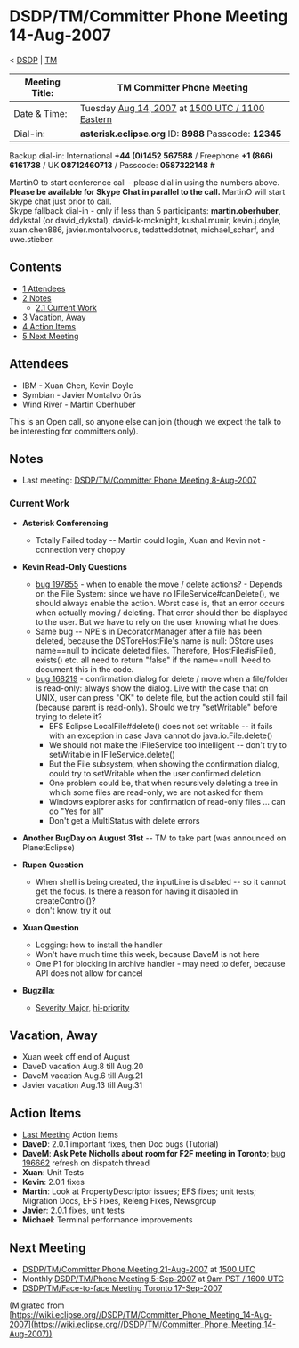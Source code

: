 

DSDP/TM/Committer Phone Meeting 14-Aug-2007
===========================================

< [DSDP](/DSDP "DSDP")‎ | [TM](/DSDP/TM "DSDP/TM")

| Meeting Title: | **TM Committer Phone Meeting** |
| --- | --- |
| Date & Time: | Tuesday [Aug 14, 2007](/index.php?title=Aug_14,_2007&action=edit&redlink=1 "Aug 14, 2007 (page does not exist)") at [1500 UTC / 1100 Eastern](http://www.timeanddate.com/worldclock/meetingdetails.html?year=2007&month=8&day=14&hour=15&min=00&sec=0&p1=224&p2=159&p3=250&p4=136&p5=223&iv=1800) |
| Dial-in: | **asterisk.eclipse.org** ID: **8988** Passcode: **12345** |

Backup dial-in: International **+44 (0)1452 567588** / Freephone **+1 (866) 6161738** / UK **08712460713** / Passcode: **0587322148 #**

MartinO to start conference call - please dial in using the numbers above.  
**Please be available for Skype Chat in parallel to the call.** MartinO will start Skype chat just prior to call.  
Skype fallback dial-in - only if less than 5 participants: **martin.oberhuber**, ddykstal (or david\_dykstal), david-k-mcknight, kushal.munir, kevin.j.doyle, xuan.chen886, javier.montalvoorus, tedatteddotnet, michael\_scharf, and uwe.stieber.  

Contents
--------

*   [1 Attendees](#Attendees)
*   [2 Notes](#Notes)
    *   [2.1 Current Work](#Current-Work)
*   [3 Vacation, Away](#Vacation.2C-Away)
*   [4 Action Items](#Action-Items)
*   [5 Next Meeting](#Next-Meeting)

Attendees
---------

*   IBM - Xuan Chen, Kevin Doyle
*   Symbian - Javier Montalvo Orús
*   Wind River - Martin Oberhuber

This is an Open call, so anyone else can join (though we expect the talk to be interesting for committers only).

Notes
-----

*   Last meeting: [DSDP/TM/Committer Phone Meeting 8-Aug-2007](/DSDP/TM/Committer_Phone_Meeting_8-Aug-2007 "DSDP/TM/Committer Phone Meeting 8-Aug-2007")

### Current Work

*   **Asterisk Conferencing**
    *   Totally Failed today -- Martin could login, Xuan and Kevin not - connection very choppy

*   **Kevin Read-Only Questions**
    *   [bug 197855](https://bugs.eclipse.org/bugs/show_bug.cgi?id=197855) \- when to enable the move / delete actions? - Depends on the File System: since we have no IFileService#canDelete(), we should always enable the action. Worst case is, that an error occurs when actually moving / deleting. That error should then be displayed to the user. But we have to rely on the user knowing what he does.
    *   Same bug -- NPE's in DecoratorManager after a file has been deleted, because the DSToreHostFile's name is null: DStore uses name==null to indicate deleted files. Therefore, IHostFile#isFile(), exists() etc. all need to return "false" if the name==null. Need to document this in the code.
    *   [bug 168219](https://bugs.eclipse.org/bugs/show_bug.cgi?id=168219) \- confirmation dialog for delete / move when a file/folder is read-only: always show the dialog. Live with the case that on UNIX, user can press "OK" to delete file, but the action could still fail (because parent is read-only). Should we try "setWritable" before trying to delete it?
        *   EFS Eclipse LocalFile#delete() does not set writable -- it fails with an exception in case Java cannot do java.io.File.delete()
        *   We should not make the IFileService too intelligent -- don't try to setWritable in IFileService.delete()
        *   But the File subsystem, when showing the confirmation dialog, could try to setWritable when the user confirmed deletion
        *   One problem could be, that when recursively deleting a tree in which some files are read-only, we are not asked for them
        *   Windows explorer asks for confirmation of read-only files ... can do "Yes for all"
        *   Don't get a MultiStatus with delete errors
*   **Another BugDay on August 31st** \-\- TM to take part (was announced on PlanetEclipse)

  

*   **Rupen Question**
    *   When shell is being created, the inputLine is disabled -- so it cannot get the focus. Is there a reason for having it disabled in createControl()?
    *   don't know, try it out

  

*   **Xuan Question**
    *   Logging: how to install the handler
    *   Won't have much time this week, because DaveM is not here
    *   One P1 for blocking in archive handler - may need to defer, because API does not allow for cancel

  

*   **Bugzilla**:
    *   [Severity Major](https://bugs.eclipse.org/bugs/buglist.cgi?query_format=advanced&classification=DSDP&product=Target+Management&bug_status=UNCONFIRMED&bug_status=NEW&bug_status=ASSIGNED&bug_status=REOPENED&bug_severity=blocker&bug_severity=critical&bug_severity=major&cmdtype=doit), [hi-priority](https://bugs.eclipse.org/bugs/buglist.cgi?query_format=advanced&classification=DSDP&product=Target+Management&bug_status=UNCONFIRMED&bug_status=NEW&bug_status=ASSIGNED&bug_status=REOPENED&cmdtype=doit&field0-0-0=priority&type0-0-0=regexp&value0-0-0=P%5B12%5D&field0-0-1=bug_severity&type0-0-1=regexp&value0-0-1=blocker%7Ccritical%7Cmajor)

Vacation, Away
--------------

*   Xuan week off end of August
*   DaveD vacation Aug.8 till Aug.20
*   DaveM vacation Aug.6 till Aug.21
*   Javier vacation Aug.13 till Aug.31

Action Items
------------

*   [Last Meeting](/DSDP/TM/Committer_Phone_Meeting_8-Aug-2007#Action_Items "DSDP/TM/Committer Phone Meeting 8-Aug-2007") Action Items
*   **DaveD**: 2.0.1 important fixes, then Doc bugs (Tutorial)
*   **DaveM**: **Ask Pete Nicholls about room for F2F meeting in Toronto**; [bug 196662](https://bugs.eclipse.org/bugs/show_bug.cgi?id=196662) refresh on dispatch thread
*   **Xuan**: Unit Tests
*   **Kevin**: 2.0.1 fixes
*   **Martin**: Look at PropertyDescriptor issues; EFS fixes; unit tests; Migration Docs, EFS Fixes, Releng Fixes, Newsgroup
*   **Javier**: 2.0.1 fixes, unit tests
*   **Michael**: Terminal performance improvements

Next Meeting
------------

*   [DSDP/TM/Committer Phone Meeting 21-Aug-2007](/DSDP/TM/Committer_Phone_Meeting_21-Aug-2007 "DSDP/TM/Committer Phone Meeting 21-Aug-2007") at [1500 UTC](http://www.timeanddate.com/worldclock/meetingdetails.html?year=2007&month=8&day=21&hour=15&min=00&sec=0&p1=224&p2=159&p3=250&p4=136&p5=223&iv=1800)
*   Monthly [DSDP/TM/Phone Meeting 5-Sep-2007](/DSDP/TM/Phone_Meeting_5-Sep-2007 "DSDP/TM/Phone Meeting 5-Sep-2007") at [9am PST / 1600 UTC](http://www.timeanddate.com/worldclock/fixedtime.html?month=9&day=5&year=2007&hour=16&min=00&sec=0&p1=0)
*   [DSDP/TM/Face-to-face Meeting Toronto 17-Sep-2007](/DSDP/TM/Face-to-face_Meeting_Toronto_17-Sep-2007 "DSDP/TM/Face-to-face Meeting Toronto 17-Sep-2007")


(Migrated from [https://wiki.eclipse.org//DSDP/TM/Committer_Phone_Meeting_14-Aug-2007](https://wiki.eclipse.org//DSDP/TM/Committer_Phone_Meeting_14-Aug-2007))